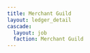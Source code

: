 ```yaml
---
title: Merchant Guild
layout: ledger_detail
cascade:
  layout: job
  faction: Merchant Guild
---
```


